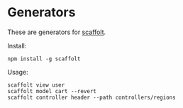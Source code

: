 # Generators

These are generators for [scaffolt](https://github.com/paulmillr/scaffolt).

Install:

    npm install -g scaffolt

Usage:

    scaffolt view user
    scaffolt model cart --revert
    scaffolt controller header --path controllers/regions
